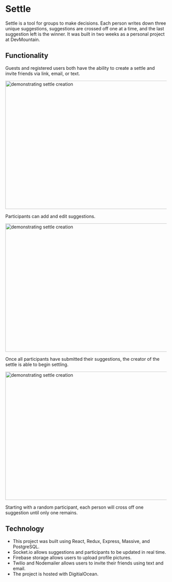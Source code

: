 # Settle

Settle is a tool for groups to make decisions. Each person writes down three unique suggestions, suggestions are crossed off one at a time, and the last suggestion left is the winner. It was built in two weeks as a personal project at DevMountain.


## Functionality

Guests and registered users both have the ability to create a settle and invite friends via link, email, or text. 


<img Height="400" Width="600" src="https://firebasestorage.googleapis.com/v0/b/settle-io.appspot.com/o/readme%2Fcreate-and-invite.gif?alt=media&token=2b6d57d0-425e-43f7-917b-8632eb0ee6f1" alt="demonstrating settle creation" />


Participants can add and edit suggestions.


<img Height="400" Width="600" src="https://firebasestorage.googleapis.com/v0/b/settle-io.appspot.com/o/readme%2Fadd-and-edit.gif?alt=media&token=964447c8-59d8-4ea7-b91d-ced2ab6dae12" alt="demonstrating settle creation" />


Once all participants have submitted their suggestions, the creator of the settle is able to begin settling.


<img Height="400" Width="600" src="https://firebasestorage.googleapis.com/v0/b/settle-io.appspot.com/o/readme%2Fstart-settle.gif?alt=media&token=2525d722-da45-4c7f-b767-a02ae9168ae0" alt="demonstrating settle creation" />


Starting with a random participant, each person will cross off one suggestion until only one remains.

## Technology

<ul>
	<li>This project was built using React, Redux, Express, Massive, and PostgreSQL.</li>
	<li>Socket.io allows suggestions and participants to be updated in real time.</li>
	<li>Firebase storage allows users to upload profile pictures.</li>
	<li>Twilio and Nodemailer allows users to invite their friends using text and email.</li>
	<li>The project is hosted with DigitialOcean.</li>
</ul>
